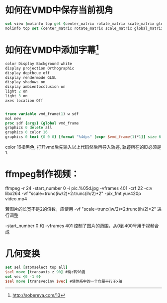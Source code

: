 # 如何在VMD中保存当前视角
```tcl
set view [molinfo top get {center_matrix rotate_matrix scale_matrix global_matrix}]
molinfo top set {center_matrix rotate_matrix scale_matrix global_matrix} $view
```

# 如何在VMD中添加字幕[^1]
```tcl
color Display Background white
display projection Orthographic
display depthcue off
display rendermode GLSL
display shadows on
display ambientocclusion on 
light 2 on
light 3 on
axes location Off


trace variable vmd_frame(1) w sdf
mol new
proc sdf {args} {global vmd_frame
graphics 0 delete all
graphics 0 color 16
graphics 0 text {0 0 0} [format "%4dps" [expr $vmd_frame(1)*1]] size 6 thickness 4}
```
color 16指黑色, 打开vmd后先输入以上代码然后再导入轨迹, 轨迹所在的ID必须是1. 

# ffmpeg制作视频：

ffmpeg -r 24 -start_number 0 -i pic.%05d.jpg -vframes 401 -crf 22 -c:v libx264 -vf "scale=trunc(iw/2)*2:trunc(ih/2)*2" -pix_fmt yuv420p  video.mp4

若图片的长宽不是2的倍数，应使用 -vf "scale=trunc(iw/2)*2:trunc(ih/2)*2" 进行调整

-start_number 0 和 -vframes 401 控制了图片的范围，从0到400号用于视频合成

# 几何变换
```tcl
set sel [atomselect top all]
$sel move [transaxis z 90] #绕z转90度
set vec {0 -1 0}
$sel move [transvecinv $vec] #使体系中的一个向量平行于x轴

```

[^1]:http://sobereva.com/13
